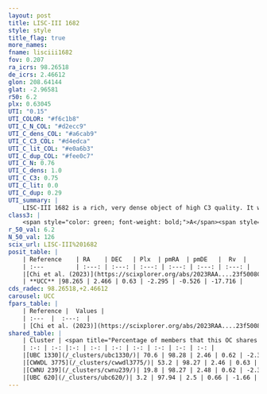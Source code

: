 ```yaml
---
layout: post
title: LISC-III 1682
style: style
title_flag: true
more_names: 
fname: lisciii1682
fov: 0.207
ra_icrs: 98.26518
de_icrs: 2.46612
glon: 208.64144
glat: -2.96581
r50: 6.2
plx: 0.63045
UTI: "0.15"
UTI_COLOR: "#f6c1b8"
UTI_C_N_COL: "#d2ecc9"
UTI_C_dens_COL: "#a6cab9"
UTI_C_C3_COL: "#d4edca"
UTI_C_lit_COL: "#e0a6b3"
UTI_C_dup_COL: "#fee0c7"
UTI_C_N: 0.76
UTI_C_dens: 1.0
UTI_C_C3: 0.75
UTI_C_lit: 0.0
UTI_C_dup: 0.29
UTI_summary: |
    LISC-III 1682 is a rich, very dense object of high C3 quality. It was recently reported in the literature.<br><br><span style="color: #99180f; font-weight: bold;">Warning: </span>This is possibly a duplicated object, which shares a significant percentage of members with at least one previously reported entry.
class3: |
    <span style="color: green; font-weight: bold;">A</span><span style="color: #FFC300; font-weight: bold;">B</span>
r_50_val: 6.2
N_50_val: 126
scix_url: LISC-III%201682
posit_table: |
    | Reference    | RA    | DEC   | Plx  | pmRA  | pmDE   |  Rv  |
    | :---         | :---: | :---: | :---: | :---: | :---: | :---: |
    |[Chi et al. (2023)](https://scixplorer.org/abs/2023RAA....23f5008C) | 98.223 | 2.442 | 0.632 | -2.079 | -0.41 | -- |
    | **UCC** |98.265 | 2.466 | 0.63 | -2.295 | -0.526 | -17.716 | 
cds_radec: 98.26518,+2.46612
carousel: UCC
fpars_table: |
    | Reference |  Values |
    | :---  |  :---:  |
    | [Chi et al. (2023)](https://scixplorer.org/abs/2023RAA....23f5008C) | `E(V-I)=0.93, m-M=10.75, Z=0.004, fbin=0.55` |
shared_table: |
    | Cluster | <span title="Percentage of members that this OC shares with the ones listed">%</span>   | RA   | DEC   | Plx   | pmRA  | pmDE  | Rv | UTI |
    | :-: | :-: |:-: | :-: | :-: | :-: | :-: | :-: | :-: |
    |[UBC 1330](/_clusters/ubc1330/)| 70.6 | 98.28 | 2.46 | 0.62 | -2.33 | -0.56 | -17.72 |0.49 |
    |[CWWDL 3775](/_clusters/cwwdl3775/)| 53.2 | 98.27 | 2.46 | 0.63 | -2.32 | -0.53 | -24.69 |0.0 |
    |[CWNU 239](/_clusters/cwnu239/)| 19.8 | 98.27 | 2.48 | 0.62 | -2.32 | -0.55 | -24.69 |0.0 |
    |[UBC 620](/_clusters/ubc620/)| 3.2 | 97.94 | 2.5 | 0.66 | -1.66 | -0.2 | -- |0.48 |
---
```

